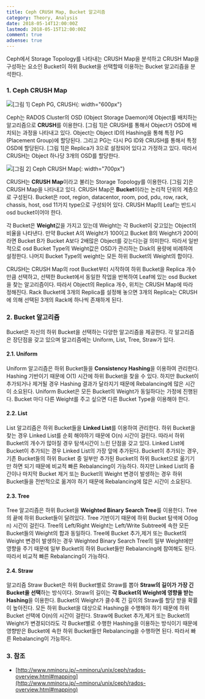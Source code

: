 ```yaml
---
title: Ceph CRUSH Map, Bucket 알고리즘
category: Theory, Analysis
date: 2018-05-14T12:00:00Z
lastmod: 2018-05-15T12:00:00Z
comment: true
adsense: true
---
```


Ceph에서 Storage Topology를 나타내는 CRUSH Map을 분석하고 CRUSH Map을 구성하는 요소인 Bucket이 하위 Bucket을 선택할때 이용하는 Bucket 알고리즘을 분석한다.

### 1. Ceph CRUSH Map

![[그림 1] Ceph PG, CRUSH]({{site.baseurl}}/images/theory_analysis/Ceph_CRUSH_Map_Bucket_Type/Ceph_PG_CRUSH.PNG){: width="600px"}

Ceph는 RADOS Cluster의 OSD (Object Storage Daemon)에 Object를 배치하는 알고리즘으로 **CRUSH**를 이용한다. [그림 1]은 CRUSH를 통해서 Object가 OSD에 배치되는 과정을 나타내고 있다. Object는 Object ID의 Hashing을 통해 특정 PG (Placement Group)에 할당된다. 그리고 PG는 다시 PG ID와 CRUSH를 통해서 특정 OSD에 할당된다. [그림 1]은 Replica가 3으로 설정되어 있다고 가정하고 있다. 따라서 CRUSH는 Object 하나당 3개의 OSD를 할당한다.

![[그림 2] Ceph CRUSH Map]({{site.baseurl}}/images/theory_analysis/Ceph_CRUSH_Map_Bucket_Type/Ceph_CRUSH_Map.PNG){: width="700px"}

CRUSH는 **CRUSH Map**이라고 불리는 Storage Topology를 이용한다. [그림 2]은 CRUSH Map을 나타내고 있다. CRUSH Map은 **Bucket**이라는 논리적 단위의 계층으로 구성된다. Bucket은 root, region, datacentor, room, pod, pdu, row, rack, chassis, host, osd 11가지 type으로 구성되어 있다. CRUSH Map의 Leaf는 반드시 osd bucket이어야 한다.

각 Bucket은 **Weight**값을 가지고 있는데 Weight는 각 Bucket이 갖고있는 Object의 비율을 나타낸다. 만약 Bucket A의 Weight가 100이고 Bucket B의 Weight가 200이라면 Bucket B가 Bucket A보다 2배많은 Object를 갖는다는걸 의미한다. 따라서 일반적으로 osd Bucket Type의 Weight값은 OSD가 관리하는 Disk의 용량에 비례하여 설정한다. 나머지 Bucket Type의 weight는 모든 하위 Bucket의 Weight의 합이다.

CRUSH는 CRUSH Map의 root Bucket부터 시작하여 하위 Bucket을 Replica 개수 만큼 선택하고, 선택한 Bucket에서 동일한 작업을 반복하여 Leaf에 있는 osd Bucket을 찾는 알고리즘이다. 따라서 Object의 Replica 개수, 위치는 CRUSH Map에 따라 정해진다. Rack Bucket에 3개의 Replica를 설정해 놓으면 3개의 Replica는 CRUSH에 의해 선택된 3개의 Rack에 하나씩 존재하게 된다.

### 2. Bucket 알고리즘

Bucket은 자신의 하위 Bucket을 선택하는 다양한 알고리즘을 제공한다. 각 알고리즘은 장단점을 갖고 있으며 알고리즘에는 Uniform, List, Tree, Straw가 있다.

#### 2.1. Uniform

Uniform 알고리즘은 하위 Bucket들을 **Consistency Hashing**을 이용하여 관리한다. Hashing 기반이기 때문에 O(1) 시간에 하위 Bucket을 찾을 수 있다. 하지만 Bucket이 추가되거나 제거될 경우 Hashing 결과가 달라지기 때문에 Rebalancing에 많은 시간이 소요된다. Uniform Bucket은 모든 Bucket의 Weight가 동일하다는 가정에 진행된다. Bucket 마다 다른 Weight를 주고 싶으면 다른 Bucket Type을 이용해야 한다.

#### 2.2. List

List 알고리즘은 하위 Bucket들을 **Linked List**를 이용하여 관리한다. 하위 Bucket을 찾는 경우 Linked List를 순회 해야하기 때문에 O(n) 시간이 걸린다. 따라서 하위 Bucket의 개수가 많아질 경우 탐색시간이 느린 단점을 갖고 있다. Linked List에 Bucket이 추가되는 경우 Linked List의 가장 앞에 추가된다. Bucket이 추가되는 경우, 기존 Bucket들의 하위 Bucket 중 일부만 추가된 Bucket의 하위 Bucket으로 옮기기만 하면 되기 때문에 비교적 빠른 Rebalancing이 가능하다. 하지만 Linked List의 중간이나 마지막 Bucket 제거 또는 Bucket의 Weight 변경이 발생하는 경우 하위 Bucket들을 전반적으로 옮겨야 하기 때문에 Rebalancing에 많은 시간이 소요된다.

#### 2.3. Tree

Tree 알고리즘은 하위 Bucket을 **Weighted Binary Search Tree**를 이용한다. Tree의 끝에 하위 Bucket들이 달려있다. Tree 기반이기 때문에 하위 Bucket 탐색에 O(log n) 시간이 걸린다. Tree의 Left/Right Weight는 Left/Write Subtree에 속한 모든 Bucket들의 Weight의 합과 동일하다. Tree에 Bucket 추가,제거 또는 Bucket의 Weight 변경이 발생하는 경우 Weighted Binary Search Tree의 일부 Weight에만 영향을 주기 때문에 일부 Bucket의 하위 Bucket들만 Rebalancing에 참여해도 된다. 따라서 비교적 빠른 Rebalancing이 가능하다.

#### 2.4. Straw

알고리즘 Straw Bucket은 하위 Bucket별로 Straw를 뽑아 **Straw의 길이가 가장 긴 Bucket을 선택**하는 방식이다. Straw의 길이는 **각 Bucket의 Weight에 영향을 받는 Hashing**을 이용한다. Bucket의 Weight가 클수록 긴 길이의 Straw를 할당 받을 확률이 높아진다. 모든 하위 Bucket을 대상으로 Hashing을 수행해야 하기 때문에 하위 Bucket 선택에 O(n)의 시간이 걸린다. Straw에 Bucket 추가,제거 또는 Bucket의 Weight가 변경되더라도 각 Bucket별로 수행한 Hashing을 이용하는 방식이기 때문에 영향받은 Bucket에 속한 하위 Bucket들만 Rebalancing을 수행하면 된다. 따라서 빠른 Rebalancing이 가능하다.

### 3. 참조

* [http://www.nminoru.jp/~nminoru/unix/ceph/rados-overview.html#mapping](http://www.nminoru.jp/~nminoru/unix/ceph/rados-overview.html#mapping)